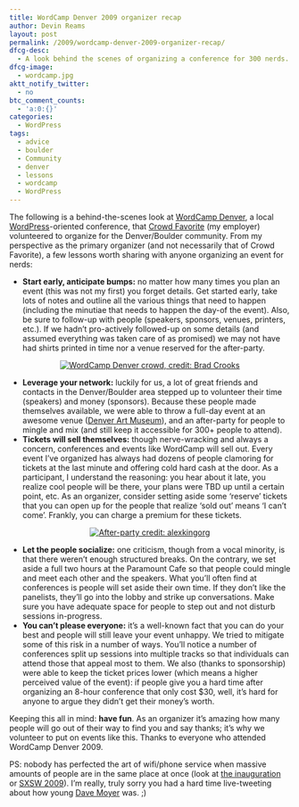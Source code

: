```yaml
---
title: WordCamp Denver 2009 organizer recap
author: Devin Reams
layout: post
permalink: /2009/wordcamp-denver-2009-organizer-recap/
dfcg-desc:
  - A look behind the scenes of organizing a conference for 300 nerds.
dfcg-image:
  - wordcamp.jpg
aktt_notify_twitter:
  - no
btc_comment_counts:
  - 'a:0:{}'
categories:
  - WordPress
tags:
  - advice
  - boulder
  - Community
  - denver
  - lessons
  - wordcamp
  - WordPress
---
```

The following is a behind-the-scenes look at [WordCamp Denver][1], a local [WordPress][2]-oriented conference, that [Crowd Favorite][3] (my employer) volunteered to organize for the Denver/Boulder community. From my perspective as the primary organizer (and not necessarily that of Crowd Favorite), a few lessons worth sharing with anyone organizing an event for nerds:

*   **Start early, anticipate bumps:** no matter how many times you plan an event (this was not my first) you forget details. Get started early, take lots of notes and outline all the various things that need to happen (including the minutiae that needs to happen the day-of the event). Also, be sure to follow-up with people (speakers, sponsors, venues, printers, etc.). If we hadn&#8217;t pro-actively followed-up on some details (and assumed everything was taken care of as promised) we may not have had shirts printed in time nor a venue reserved for the after-party.
<center>
  <a href="http://www.flickr.com/photos/bradcrooks/3319700851/"><img src="http://farm1.static.flickr.com/177/3319700851_971215d41f.jpg" title="WordCamp Denver crowd, credit: Brad Crooks" /></a>
</center>

*   **Leverage your network:** luckily for us, a lot of great friends and contacts in the Denver/Boulder area stepped up to volunteer their time (speakers) and money (sponsors). Because these people made themselves available, we were able to throw a full-day event at an awesome venue ([Denver Art Museum][4]), and an after-party for people to mingle and mix (and still keep it accessible for 300+ people to attend).
*   **Tickets will sell themselves:** though nerve-wracking and always a concern, conferences and events like WordCamp will sell out. Every event I&#8217;ve organized has always had dozens of people clamoring for tickets at the last minute and offering cold hard cash at the door. As a participant, I understand the reasoning: you hear about it late, you realize cool people will be there, your plans were TBD up until a certain point, etc. As an organizer, consider setting aside some &#8216;reserve&#8217; tickets that you can open up for the people that realize &#8216;sold out&#8217; means &#8216;I can&#8217;t come&#8217;. Frankly, you can charge a premium for these tickets.
<center>
  <a href="http://www.flickr.com/photos/alexkingorg/3317760733/"><img src="http://farm4.static.flickr.com/3591/3317760733_a164a87dc3.jpg" title="After-party credit: alexkingorg" /></a>
</center>

*   **Let the people socialize:** one criticism, though from a vocal minority, is that there weren&#8217;t enough structured breaks. On the contrary, we set aside a full two hours at the Paramount Cafe so that people could mingle and meet each other and the speakers. What you&#8217;ll often find at conferences is people will set aside their own time. If they don&#8217;t like the panelists, they&#8217;ll go into the lobby and strike up conversations. Make sure you have adequate space for people to step out and not disturb sessions in-progress.
*   **You can&#8217;t please everyone:** it&#8217;s a well-known fact that you can do your best and people will still leave your event unhappy. We tried to mitigate some of this risk in a number of ways. You&#8217;ll notice a number of conferences split up sessions into multiple tracks so that individuals can attend those that appeal most to them. We also (thanks to sponsorship) were able to keep the ticket prices lower (which means a higher perceived value of the event): if people give you a hard time after organizing an 8-hour conference that only cost $30, well, it&#8217;s hard for anyone to argue they didn&#8217;t get their money&#8217;s worth.

Keeping this all in mind: **have fun**. As an organizer it&#8217;s amazing how many people will go out of their way to find you and say thanks; it&#8217;s why we volunteer to put on events like this. Thanks to everyone who attended WordCamp Denver 2009.

PS: nobody has perfected the art of wifi/phone service when massive amounts of people are in the same place at once (look at [the inauguration][5] or [SXSW 2009][6]). I&#8217;m really, truly sorry you had a hard time live-tweeting about how young [Dave Moyer][7] was. ;)

 [1]: http://denver.wordcamp.org/
 [2]: http://wordpress.org/
 [3]: http://crowdfavorite.com/
 [4]: http://www.denverartmuseum.org/home
 [5]: http://www.npr.org/templates/story/story.php?storyId=99617309
 [6]: http://www.businessinsider.com/att-adding-capacity-at-sxsw-to-deal-with-iphone-crush-2009-3
 [7]: http://davemoyer.org/